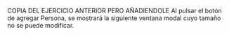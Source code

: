 COPIA DEL EJERCICIO ANTERIOR PERO AÑADIENDOLE Al pulsar el botón de agregar Persona, se mostrará la siguiente ventana modal cuyo tamaño no se puede modificar.
